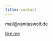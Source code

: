 ```yaml
---
title: contact
---
```


mail@vanitaswolf.de

[like me](https://www.facebook.com/pages/Anita-Wolf/196245233772213)
